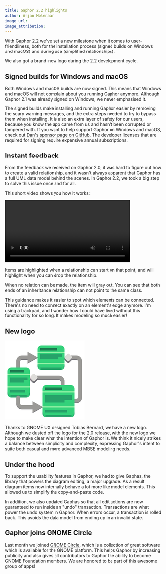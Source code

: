 ```yaml
---
title: Gaphor 2.2 highlights
author: Arjan Molenaar
image_url:
image_attribution:
---
```


With Gaphor 2.2 we've set a new milestone when it comes to user-friendliness,
both for the installation process (signed builds on Windows and macOS) and
during use (simplified relationships).

We also got a brand-new logo during the 2.2 development cycle.

<!--break-->

## Signed builds for Windows and macOS

Both Windows and macOS builds are now signed. This means that Windows and macOS
will not complain about you running Gaphor anymore. Although Gaphor 2.1 was
already signed on Windows, we never emphasised it.

The signed builds make installing and running Gaphor easier by removing the
scary warning messages, and the extra steps needed to try to bypass them when
installing. It is also an extra layer of safety for our users, because you know
the app came from us and hasn't been corrupted or tampered with. If you want to
help support Gaphor on Windows and macOS, check out [Dan's sponsor page on
GitHub](https://github.com/sponsors/danyeaw). The developer licenses that are
required for signing require expensive annual subscriptions.

## Instant feedback

From the feedback we received on Gaphor 2.0, it was hard to figure out how to
create a valid relationship, and it wasn't always apparent that Gaphor has a
full UML data model behind the scenes. In Gaphor 2.2, we took a big step to
solve this issue once and for all.

This short video shows you how it works:

<video controls width="80%">
 <source src="/images/gaphor-2.2-highlights/user-friendly.webm" type="video/webm">
</video>

Items are highlighted when a relationship can start on that point, and will
highlight when you can drop the relationship.

When no relation can be made, the item will gray out. You can see that both
ends of an inheritance relationship can not point to the same class.

This guidance makes it easier to spot which elements can be connected. There's
no need to connect exactly on an element's edge anymore. I'm using a trackpad,
and I wonder how I could have lived without this functionality for so long. It
makes modeling so much easier!


## New logo

![Gaphor 2.2 logo](/images/gaphor-2.2-highlights/gaphor.svg)

Thanks to GNOME UX designed Tobias Bernard, we have a new logo. Although we
dusted off the logo for the 2.0 release, with the new logo we hope to make clear
what the intention of Gaphor is. We think it nicely strikes a balance between
simplicity and complexity, expressing Gaphor's intent to suite both casual and
more advanced MBSE modeling needs.

## Under the hood

To support the usability features in Gaphor, we had to give Gaphas, the library
that powers the diagram editing, a major upgrade. As a result diagram items now
internally behave a lot more like model elements. This allowed us to simplify
the copy-and-paste code.

In addition, we also updated Gaphas so that all edit actions are now guaranteed
to run inside an "undo" transaction. Transactions are what power the undo system
in Gaphor. When errors occur, a transaction is rolled back. This avoids the data
model from ending up in an invalid state.

## Gaphor joins GNOME Circle

Last month we joined [GNOME Circle](https://circle.gnome.org), which is a
collection of great software which is available for the GNOME platform. This
helps Gaphor by increasing publicity and also gives all contributors to Gaphor
the ability to become GNOME Foundation members. We are honored to be part of
this awesome group of apps!
